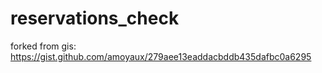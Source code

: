 # reservations_check
forked from gis: https://gist.github.com/amoyaux/279aee13eaddacbddb435dafbc0a6295
